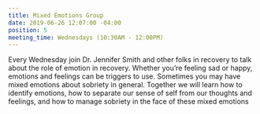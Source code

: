```yaml
---
title: Mixed Emotions Group
date: 2019-06-26 12:07:00 -04:00
position: 5
meeting_time: Wednesdays (10:30AM - 12:00PM)
---
```


Every Wednesday join Dr. Jennifer Smith and other folks in recovery to talk about the role of emotion in recovery. Whether you’re feeling sad or happy, emotions and feelings can be triggers to use. Sometimes you may have mixed emotions about sobriety in general. Together we will learn how to identify emotions, how to separate our sense of self from our thoughts and feelings, and how to manage sobriety in the face of these mixed emotions